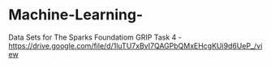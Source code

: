 # Machine-Learning-


Data Sets for The Sparks Foundatiom GRIP Task 4 - 
  https://drive.google.com/file/d/1luTU7xBvI7QAGPbQMxEHcgKUi9d6UeP_/view
